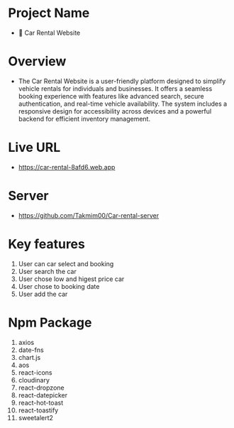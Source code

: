 # Project Name

- 🚗 Car Rental Website

# Overview

- The Car Rental Website is a user-friendly platform designed to simplify vehicle rentals for individuals and businesses. It offers a seamless booking experience with features like advanced search, secure authentication, and real-time vehicle availability. The system includes a responsive design for accessibility across devices and a powerful backend for efficient inventory management.

# Live URL

- https://car-rental-8afd6.web.app

# Server 
- https://github.com/Takmim00/Car-rental-server
  
# Key features

1. User can car select and booking
2. User search the car
3. User chose low and higest price car
4. User chose to booking date
5. User add the car

# Npm Package

1. axios
2. date-fns
3. chart.js
4. aos
5. react-icons
6. cloudinary
7. react-dropzone
8. react-datepicker
9. react-hot-toast
10. react-toastify
11. sweetalert2
